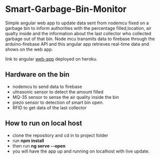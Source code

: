 # Smart-Garbage-Bin-Monitor

Simple angular web app to update data sent from nodemcu fixed on a garbage bin to inform authorities with the percentage filled,location, air qualty inside and the information about the last collector who collected garbage out of that bin. Node mcu transmits data to firebase through the arduino-firebase API and this angular app retrieves real-time data and shows on the web app.

link to angular [web-app](https://smart-bin-project.herokuapp.com/) deployed on heroku.

## Hardware on the bin

- nodemcu to send data to firebase
- ultrasonic sensor to detect the amount filled
- MQ-35 sensor to sense the air quality inside the bin
- piezo sensor to detection of smart bin open.
- RFID to get data of the last collector

## How to run on local host

- clone the repository and cd in to project folder
- run **npm install**
- then run **ng serve --open**
- you will have the app up and running on localhost with live update. 

